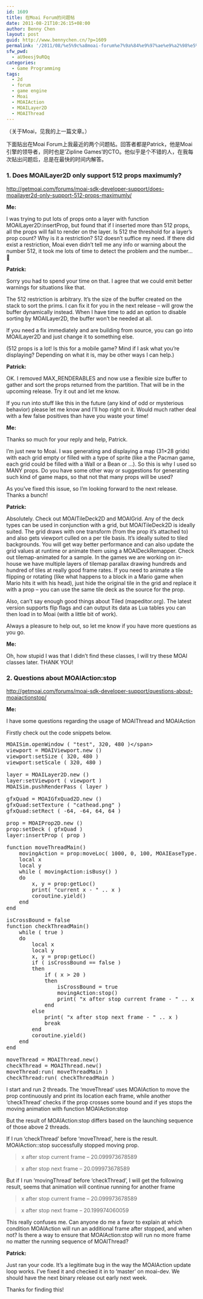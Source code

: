 ```yaml
---
id: 1609
title: 在Moai Forum的问题帖
date: 2011-08-21T10:26:15+08:00
author: Benny Chen
layout: post
guid: http://www.bennychen.cn/?p=1609
permalink: '/2011/08/%e5%9c%a8moai-forum%e7%9a%84%e9%97%ae%e9%a2%98%e5%b8%96/'
sfw_pwd:
  - aU9eesj9uRQq
categories:
  - Game Programming
tags:
  - 2d
  - forum
  - game engine
  - Moai
  - MOAIAction
  - MOAILayer2D
  - MOAIThread
---
```

（关于Moai，见我的上一篇文章。）

下面贴出在Moai Forum上我最近的两个问题帖。回答者都是Patrick，他是Moai引擎的领导者，同时也是&#8217;Zipline Games&#8217;的CTO。他似乎是个不错的人，在我每次贴出问题后，总是在最快的时间内解答。

### 1. Does MOAILayer2D only support 512 props maximumly?

<a href="http://getmoai.com/forums/moai-sdk-developer-support/does-moailayer2d-only-support-512-props-maximumly/" target="_blank">http://getmoai.com/forums/moai-sdk-developer-support/does-moailayer2d-only-support-512-props-maximumly/</a>

**Me:**

I was trying to put lots of props onto a layer with function MOAILayer2D:insertProp, but found that if I inserted more than 512 props, all the props will fail to render on the layer. Is 512 the threshold for a layer&#8217;s prop count? Why is it a restriction? 512 doesn&#8217;t suffice my need. If there did exist a restriction, Moai even didn&#8217;t tell me any info or warning about the number 512, it took me lots of time to detect the problem and the number… 🙁

**Patrick:**

Sorry you had to spend your time on that. I agree that we could emit better warnings for situations like that.

The 512 restriction is arbitrary. It&#8217;s the size of the buffer created on the stack to sort the prims. I can fix it for you in the next release – will grow the buffer dynamically instead. When I have time to add an option to disable sorting by MOAILayer2D, the buffer won&#8217;t be needed at all.

If you need a fix immediately and are building from source, you can go into MOAILayer2D and just change it to something else.

(512 props is a lot! Is this for a mobile game? Mind if I ask what you&#8217;re displaying? Depending on what it is, may be other ways I can help.)

**Patrick:**

OK. I removed MAX_RENDERABLES and now use a flexible size buffer to gather and sort the props returned from the partition. That will be in the upcoming release. Try it out and let me know.

If you run into stuff like this in the future (any kind of odd or mysterious behavior) please let me know and I&#8217;ll hop right on it. Would much rather deal with a few false positives than have you waste your time!

**Me:**

Thanks so much for your reply and help, Patrick.

I&#8217;m just new to Moai. I was generating and displaying a map (31&#215;28 grids) with each grid empty or filled with a type of sprite (like a the Pacman game, each grid could be filled with a Wall or a Bean or …). So this is why I used so MANY props. Do you have some other way or suggestions for generating such kind of game maps, so that not that many props will be used?

As you&#8217;ve fixed this issue, so I&#8217;m looking forward to the next release. Thanks a bunch!

**Patrick:**

Absolutely. Check out MOAITileDeck2D and MOAIGrid. Any of the deck types can be used in conjunction with a grid, but MOAITileDeck2D is ideally suited. The grid draws with one transform (from the prop it&#8217;s attached to) and also gets viewport culled on a per tile basis. It&#8217;s ideally suited to tiled backgrounds. You will get way better performance and can also update the grid values at runtime or animate them using a MOAIDeckRemapper. Check out tilemap-animated for a sample. In the games we are working on in-house we have multiple layers of tilemap parallax drawing hundreds and hundred of tiles at really good frame rates. If you need to animate a tile flipping or rotating (like what happens to a block in a Mario game when Mario hits it with his head), just hide the original tile in the grid and replace it with a prop – you can use the same tile deck as the source for the prop.

Also, can&#8217;t say enough good things about Tiled (mapeditor.org). The latest version supports flip flags and can output its data as Lua tables you can then load in to Moai (with a little bit of work).

Always a pleasure to help out, so let me know if you have more questions as you go.

**Me:**

Oh, how stupid I was that I didn&#8217;t find these classes, I will try these MOAI classes later. THANK YOU!

### 2. Questions about MOAIAction:stop

<http://getmoai.com/forums/moai-sdk-developer-support/questions-about-moaiactionstop/>

**Me:**

I have some questions regarding the usage of MOAIThread and MOAIAction

Firstly check out the code snippets below.

<pre class="brush: jscript; title: ; notranslate" title="">MOAISim.openWindow ( "test", 320, 480 )&lt;/span&gt;
viewport = MOAIViewport.new ()
viewport:setSize ( 320, 480 )
viewport:setScale ( 320, 480 )

layer = MOAILayer2D.new ()
layer:setViewport ( viewport )
MOAISim.pushRenderPass ( layer )

gfxQuad = MOAIGfxQuad2D.new ()
gfxQuad:setTexture ( "cathead.png" )
gfxQuad:setRect ( -64, -64, 64, 64 )

prop = MOAIProp2D.new ()
prop:setDeck ( gfxQuad )
layer:insertProp ( prop )

function moveThreadMain()
	movingAction = prop:moveLoc( 1000, 0, 100, MOAIEaseType.LINEAR )
	local x
	local y
	while ( movingAction:isBusy() )
	do
		x, y = prop:getLoc()
		print( "current x - " .. x )
		coroutine.yield()
	end
end

isCrossBound = false
function checkThreadMain()
	while ( true )
	do
		local x
		local y
		x, y = prop:getLoc()
		if ( isCrossBound == false )
		then
			if ( x &gt; 20 )
			then
				isCrossBound = true
				movingAction:stop()
				print( "x after stop current frame - " .. x )
			end
		else
			print( "x after stop next frame - " .. x )
			break
		end
		coroutine.yield()
	end
end

moveThread = MOAIThread.new()
checkThread = MOAIThread.new()
moveThread:run( moveThreadMain )
checkThread:run( checkThreadMain )
</pre>

I start and run 2 threads. The &#8216;moveThread&#8217; uses MOAIAction to move the prop continuously and print its location each frame, while another &#8216;checkThread&#8217; checks if the prop crosses some bound and if yes stops the moving animation with function MOAIAction:stop

But the result of MOAIAction:stop differs based on the launching sequence of those above 2 threads.

If I run &#8216;checkThread&#8217; before &#8216;moveThread&#8217;, here is the result. MOAIAction::stop successfully stopped moving prop.

> x after stop current frame – 20.099973678589
  
> x after stop next frame – 20.099973678589

But if I run &#8216;movingThread&#8217; before &#8216;checkThread&#8217;, I will get the following result, seems that animation will continue running for another frame

> x after stop current frame – 20.099973678589
  
> x after stop next frame – 20.199974060059

This really confuses me. Can anyone do me a favor to explain at which condition MOAIAction will run an additional frame after stopped, and when not? Is there a way to ensure that MOAIAction:stop will run no more frame no matter the running sequence of MOAIThread?

**Patrick:**

Just ran your code. It&#8217;s a legitimate bug in the way the MOAIAction update loop works. I&#8217;ve fixed it and checked it in to &#8216;master&#8217; on moai-dev. We should have the next binary release out early next week.
  
Thanks for finding this!